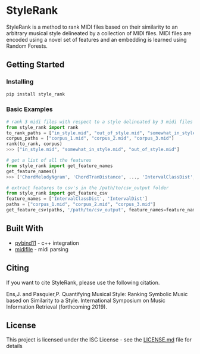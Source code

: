 # StyleRank

StyleRank is a method to rank MIDI files based on their similarity to an arbitrary musical style delineated by a collection of MIDI files. MIDI files are encoded using a novel set of features and an embedding is learned using Random Forests.

## Getting Started

### Installing

```python
pip install style_rank
```

### Basic Examples

```python
# rank 3 midi files with respect to a style delineated by 3 midi files
from style_rank import rank
to_rank_paths = ["in_style.mid", "out_of_style.mid", "somewhat_in_style.mid"]
corpus_paths = ["corpus_1.mid", "corpus_2.mid", "corpus_3.mid"]
rank(to_rank, corpus)
>>> ["in_style.mid", "somewhat_in_style.mid", "out_of_style.mid"]

# get a list of all the features
from style_rank import get_feature_names
get_feature_names()
>>> ['ChordMelodyNgram', 'ChordTranDistance', ..., 'IntervalClassDist', 'IntervalDist']

# extract features to csv's in the /path/to/csv_output folder
from style_rank import get_feature_csv
feature_names = ['IntervalClassDist', 'IntervalDist']
paths = ["corpus_1.mid", "corpus_2.mid", "corpus_3.mid"]
get_feature_csv(paths, '/path/to/csv_output', feature_names=feature_names)
```

## Built With

* [pybind11](https://github.com/pybind/pybind11) - c++ integration 
* [midifile](https://midifile.sapp.org/) - midi parsing

## Citing

If you want to cite StyleRank, please use the following citation.

Ens,J. and Pasquier,P. Quantifying Musical Style: Ranking Symbolic Music based on Similarity to a Style. International Symposium on Music Information Retrieval (forthcoming 2019).

## License

This project is licensed under the ISC License - see the [LICENSE.md](LICENSE.md) file for details
